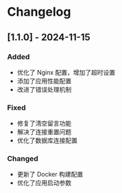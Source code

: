 # Changelog

## [1.1.0] - 2024-11-15

### Added
- 优化了 Nginx 配置，增加了超时设置
- 添加了应用性能配置
- 改进了错误处理机制

### Fixed
- 修复了清空留言功能
- 解决了连接重置问题
- 优化了数据库连接配置

### Changed
- 更新了 Docker 构建配置
- 优化了应用启动参数
